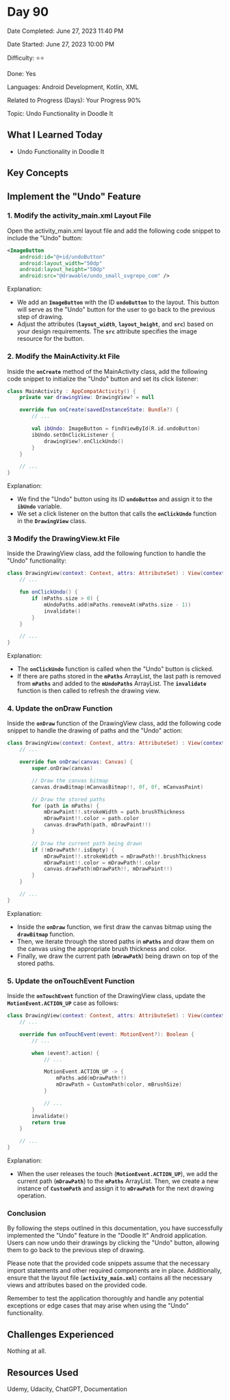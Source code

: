 # Day 90

Date Completed: June 27, 2023 11:40 PM

Date Started: June 27, 2023 10:00 PM

Difficulty: ⭐⭐

Done: Yes

Languages: Android Development, Kotlin, XML

Related to Progress (Days): Your Progress 90%

Topic: Undo Functionality in Doodle It

## What I Learned Today

- Undo Functionality in Doodle It

## Key Concepts

## **Implement the "Undo" Feature**

### 1. Modify the activity_main.xml Layout File

Open the activity_main.xml layout file and add the following code snippet to include the "Undo" button:

```xml
<ImageButton
    android:id="@+id/undoButton"
    android:layout_width="50dp"
    android:layout_height="50dp"
    android:src="@drawable/undo_small_svgrepo_com" />
```

Explanation:

- We add an **`ImageButton`** with the ID **`undoButton`** to the layout. This button will serve as the "Undo" button for the user to go back to the previous step of drawing.
- Adjust the attributes (**`layout_width`**, **`layout_height`**, and **`src`**) based on your design requirements. The **`src`** attribute specifies the image resource for the button.

### 2. Modify the MainActivity.kt File

Inside the **`onCreate`** method of the MainActivity class, add the following code snippet to initialize the "Undo" button and set its click listener:

```kotlin
class MainActivity : AppCompatActivity() {
    private var drawingView: DrawingView? = null

    override fun onCreate(savedInstanceState: Bundle?) {
        // ...

        val ibUndo: ImageButton = findViewById(R.id.undoButton)
        ibUndo.setOnClickListener {
            drawingView?.onClickUndo()
        }
    }

    // ...
}
```

Explanation:

- We find the "Undo" button using its ID **`undoButton`** and assign it to the **`ibUndo`** variable.
- We set a click listener on the button that calls the **`onClickUndo`** function in the **`DrawingView`** class.

### 3 Modify the DrawingView.kt File

Inside the DrawingView class, add the following function to handle the "Undo" functionality:

```kotlin
class DrawingView(context: Context, attrs: AttributeSet) : View(context, attrs) {
    // ...

    fun onClickUndo() {
        if (mPaths.size > 0) {
            mUndoPaths.add(mPaths.removeAt(mPaths.size - 1))
            invalidate()
        }
    }

    // ...
}
```

Explanation:

- The **`onClickUndo`** function is called when the "Undo" button is clicked.
- If there are paths stored in the **`mPaths`** ArrayList, the last path is removed from **`mPaths`** and added to the **`mUndoPaths`** ArrayList. The **`invalidate`** function is then called to refresh the drawing view.

### 4. Update the onDraw Function

Inside the **`onDraw`** function of the DrawingView class, add the following code snippet to handle the drawing of paths and the "Undo" action:

```kotlin
class DrawingView(context: Context, attrs: AttributeSet) : View(context, attrs) {
    // ...

    override fun onDraw(canvas: Canvas) {
        super.onDraw(canvas)

        // Draw the canvas bitmap
        canvas.drawBitmap(mCanvasBitmap!!, 0f, 0f, mCanvasPaint)

        // Draw the stored paths
        for (path in mPaths) {
            mDrawPaint!!.strokeWidth = path.brushThickness
            mDrawPaint!!.color = path.color
            canvas.drawPath(path, mDrawPaint!!)
        }

        // Draw the current path being drawn
        if (!mDrawPath!!.isEmpty) {
            mDrawPaint!!.strokeWidth = mDrawPath!!.brushThickness
            mDrawPaint!!.color = mDrawPath!!.color
            canvas.drawPath(mDrawPath!!, mDrawPaint!!)
        }
    }

    // ...
}
```

Explanation:

- Inside the **`onDraw`** function, we first draw the canvas bitmap using the **`drawBitmap`** function.
- Then, we iterate through the stored paths in **`mPaths`** and draw them on the canvas using the appropriate brush thickness and color.
- Finally, we draw the current path (**`mDrawPath`**) being drawn on top of the stored paths.

### 5. Update the onTouchEvent Function

Inside the **`onTouchEvent`** function of the DrawingView class, update the **`MotionEvent.ACTION_UP`** case as follows:

```kotlin
class DrawingView(context: Context, attrs: AttributeSet) : View(context, attrs) {
    // ...

    override fun onTouchEvent(event: MotionEvent?): Boolean {
        // ...

        when (event?.action) {
            // ...

            MotionEvent.ACTION_UP -> {
                mPaths.add(mDrawPath!!)
                mDrawPath = CustomPath(color, mBrushSize)
            }

            // ...
        }
        invalidate()
        return true
    }

    // ...
}
```

Explanation:

- When the user releases the touch (**`MotionEvent.ACTION_UP`**), we add the current path (**`mDrawPath`**) to the **`mPaths`** ArrayList. Then, we create a new instance of **`CustomPath`** and assign it to **`mDrawPath`** for the next drawing operation.

### **Conclusion**

By following the steps outlined in this documentation, you have successfully implemented the "Undo" feature in the "Doodle It" Android application. Users can now undo their drawings by clicking the "Undo" button, allowing them to go back to the previous step of drawing.

Please note that the provided code snippets assume that the necessary import statements and other required components are in place. Additionally, ensure that the layout file (**`activity_main.xml`**) contains all the necessary views and attributes based on the provided code.

Remember to test the application thoroughly and handle any potential exceptions or edge cases that may arise when using the "Undo" functionality.

## Challenges Experienced

Nothing at all.

## Resources Used

Udemy, Udacity, ChatGPT, Documentation
